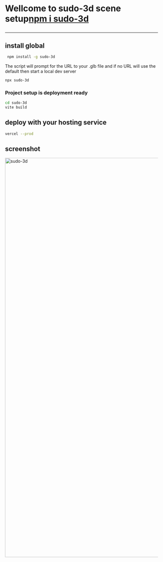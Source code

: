 # Wellcome to sudo-3d scene setup<a href="https://www.npmjs.com/package/sudo-3d">npm i sudo-3d</a><hr>

## install global

```sh
 npm install -g sudo-3d
```

The script will prompt for the URL to your .glb file 
and if no URL will use the default
then start a local dev server

```sh
npx sudo-3d
```

### Project setup is deployment ready 
```sh
cd sudo-3d
vite build
```
## deploy with your hosting service
```sh
vercel --prod
```
## screenshot

<img width="1312" alt="sudo-3d" src="https://github.com/user-attachments/assets/57c52415-6442-4ee5-ac91-9d2c106fc91c" />

